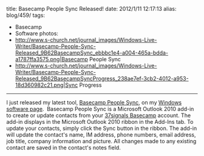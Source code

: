 title: Basecamp People Sync Released!
date: 2012/1/11 12:17:13
alias: blog/459/
tags:
- Basecamp
- Software
photos:
- http://www.s-church.net/journal_images/Windows-Live-Writer/Basecamp-People-Sync-Released_9B62BasecampSync_ebbbc1e4-a004-465a-bdda-a1787ffa3575.png|Basecamp People Sync
- http://www.s-church.net/journal_images/Windows-Live-Writer/Basecamp-People-Sync-Released_9B62BasecampSyncProgress_238ae7ef-3cb2-4012-a953-18d360982c21.png|Sync Progress
---
I just released my latest tool, [Basecamp People Sync](http://www.s-church.net/BasecampPeopleSync), on my [Windows software page](http://www.s-church.net/Windows).  Basecamp People Sync is a Microsoft Outlook 2010 add-in to create or update contacts from your [37signals Basecamp](http://basecamphq.com/) account. The add-in displays in the Microsoft Outlook 2010 ribbon in the Add-Ins tab. To update your contacts, simply click the Sync button in the ribbon. The add-in will update the contact's name, IM address, phone numbers, email address, job title, company information and picture. All changes made to any existing contact are saved in the contact's notes field.
